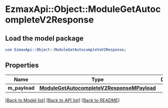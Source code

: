# EzmaxApi::Object::ModuleGetAutocompleteV2Response

## Load the model package
```perl
use EzmaxApi::Object::ModuleGetAutocompleteV2Response;
```

## Properties
Name | Type | Description | Notes
------------ | ------------- | ------------- | -------------
**m_payload** | [**ModuleGetAutocompleteV2ResponseMPayload**](ModuleGetAutocompleteV2ResponseMPayload.md) |  | 

[[Back to Model list]](../README.md#documentation-for-models) [[Back to API list]](../README.md#documentation-for-api-endpoints) [[Back to README]](../README.md)


